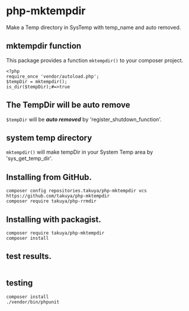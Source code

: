 # php-mktempdir
Make a Temp directory in SysTemp with temp_name and auto removed.

## mktempdir function 
This package provides a function `mktempdir()` to your composer project.
```injectablephp
<?php
require_once 'vendor/autoload.php';
$tempDir = mktempdir();
is_dir($tempDir);#=>true
```
## The TempDir will be auto remove 

`$tempDir` will be ***auto removed*** by 'register_shutdown_function'.

## system temp directory

`mktempdir()` will make tempDir in your System Temp area by 'sys_get_temp_dir'.

## Installing from GitHub.
```
composer config repositories.takuya/php-mktempdir vcs https://github.com/takuya/php-mktempdir
composer require takuya/php-rrmdir
```
## Installing with packagist.
```
composer require takuya/php-mktempdir
composer install
```

## test results.
![<CircleciTest>](https://circleci.com/gh/takuya/php-mktempdir.svg?style=svg)
## testing
```
composer install 
./vendor/bin/phpunit
```